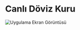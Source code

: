 # Canlı Döviz Kuru

![Uygulama Ekran Görüntüsü]([../currency-app/src/images/EkranGörüntüsü.png](https://hizliresim.com/ped7net))

  
